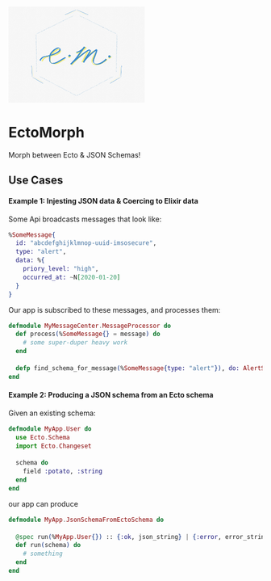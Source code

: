 <img src="logo/logo.jpeg" href="#" width="270" height="190">

# EctoMorph

Morph between Ecto & JSON Schemas!

## Use Cases

#### Example 1: Injesting JSON data & Coercing to Elixir data

Some Api broadcasts messages that look like:

```elixir
%SomeMessage{
  id: "abcdefghijklmnop-uuid-imsosecure",
  type: "alert",
  data: %{
    priory_level: "high",
    occurred_at: ~N[2020-01-20]
  }
}
```

Our app is subscribed to these messages, and processes them:

```elixir
defmodule MyMessageCenter.MessageProcessor do
  def process(%SomeMessage{} = message) do
    # some super-duper heavy work
  end

  defp find_schema_for_message(%SomeMessage{type: "alert"}), do: AlertSchema
end
```

#### Example 2: Producing a JSON schema from an Ecto schema

Given an existing schema:

```elixir
defmodule MyApp.User do
  use Ecto.Schema
  import Ecto.Changeset

  schema do
    field :potato, :string
  end
end
```

our app can produce

```elixir
defmodule MyApp.JsonSchemaFromEctoSchema do

  @spec run(%MyApp.User{}) :: {:ok, json_string} | {:error, error_string}
  def run(schema) do
    # something
  end
end
```
